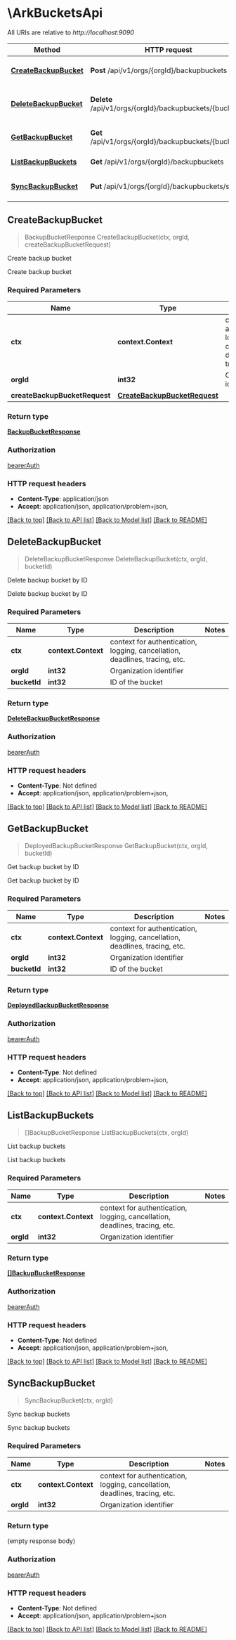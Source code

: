 # \ArkBucketsApi

All URIs are relative to *http://localhost:9090*

Method | HTTP request | Description
------------- | ------------- | -------------
[**CreateBackupBucket**](ArkBucketsApi.md#CreateBackupBucket) | **Post** /api/v1/orgs/{orgId}/backupbuckets | Create backup bucket
[**DeleteBackupBucket**](ArkBucketsApi.md#DeleteBackupBucket) | **Delete** /api/v1/orgs/{orgId}/backupbuckets/{bucketId} | Delete backup bucket by ID
[**GetBackupBucket**](ArkBucketsApi.md#GetBackupBucket) | **Get** /api/v1/orgs/{orgId}/backupbuckets/{bucketId} | Get backup bucket by ID
[**ListBackupBuckets**](ArkBucketsApi.md#ListBackupBuckets) | **Get** /api/v1/orgs/{orgId}/backupbuckets | List backup buckets
[**SyncBackupBucket**](ArkBucketsApi.md#SyncBackupBucket) | **Put** /api/v1/orgs/{orgId}/backupbuckets/sync | Sync backup buckets



## CreateBackupBucket

> BackupBucketResponse CreateBackupBucket(ctx, orgId, createBackupBucketRequest)

Create backup bucket

Create backup bucket

### Required Parameters


Name | Type | Description  | Notes
------------- | ------------- | ------------- | -------------
**ctx** | **context.Context** | context for authentication, logging, cancellation, deadlines, tracing, etc.
**orgId** | **int32**| Organization identifier | 
**createBackupBucketRequest** | [**CreateBackupBucketRequest**](CreateBackupBucketRequest.md)|  | 

### Return type

[**BackupBucketResponse**](BackupBucketResponse.md)

### Authorization

[bearerAuth](../README.md#bearerAuth)

### HTTP request headers

- **Content-Type**: application/json
- **Accept**: application/json, application/problem+json, 

[[Back to top]](#) [[Back to API list]](../README.md#documentation-for-api-endpoints)
[[Back to Model list]](../README.md#documentation-for-models)
[[Back to README]](../README.md)


## DeleteBackupBucket

> DeleteBackupBucketResponse DeleteBackupBucket(ctx, orgId, bucketId)

Delete backup bucket by ID

Delete backup bucket by ID

### Required Parameters


Name | Type | Description  | Notes
------------- | ------------- | ------------- | -------------
**ctx** | **context.Context** | context for authentication, logging, cancellation, deadlines, tracing, etc.
**orgId** | **int32**| Organization identifier | 
**bucketId** | **int32**| ID of the bucket | 

### Return type

[**DeleteBackupBucketResponse**](DeleteBackupBucketResponse.md)

### Authorization

[bearerAuth](../README.md#bearerAuth)

### HTTP request headers

- **Content-Type**: Not defined
- **Accept**: application/json, application/problem+json, 

[[Back to top]](#) [[Back to API list]](../README.md#documentation-for-api-endpoints)
[[Back to Model list]](../README.md#documentation-for-models)
[[Back to README]](../README.md)


## GetBackupBucket

> DeployedBackupBucketResponse GetBackupBucket(ctx, orgId, bucketId)

Get backup bucket by ID

Get backup bucket by ID

### Required Parameters


Name | Type | Description  | Notes
------------- | ------------- | ------------- | -------------
**ctx** | **context.Context** | context for authentication, logging, cancellation, deadlines, tracing, etc.
**orgId** | **int32**| Organization identifier | 
**bucketId** | **int32**| ID of the bucket | 

### Return type

[**DeployedBackupBucketResponse**](DeployedBackupBucketResponse.md)

### Authorization

[bearerAuth](../README.md#bearerAuth)

### HTTP request headers

- **Content-Type**: Not defined
- **Accept**: application/json, application/problem+json, 

[[Back to top]](#) [[Back to API list]](../README.md#documentation-for-api-endpoints)
[[Back to Model list]](../README.md#documentation-for-models)
[[Back to README]](../README.md)


## ListBackupBuckets

> []BackupBucketResponse ListBackupBuckets(ctx, orgId)

List backup buckets

List backup buckets

### Required Parameters


Name | Type | Description  | Notes
------------- | ------------- | ------------- | -------------
**ctx** | **context.Context** | context for authentication, logging, cancellation, deadlines, tracing, etc.
**orgId** | **int32**| Organization identifier | 

### Return type

[**[]BackupBucketResponse**](BackupBucketResponse.md)

### Authorization

[bearerAuth](../README.md#bearerAuth)

### HTTP request headers

- **Content-Type**: Not defined
- **Accept**: application/json, application/problem+json, 

[[Back to top]](#) [[Back to API list]](../README.md#documentation-for-api-endpoints)
[[Back to Model list]](../README.md#documentation-for-models)
[[Back to README]](../README.md)


## SyncBackupBucket

> SyncBackupBucket(ctx, orgId)

Sync backup buckets

Sync backup buckets

### Required Parameters


Name | Type | Description  | Notes
------------- | ------------- | ------------- | -------------
**ctx** | **context.Context** | context for authentication, logging, cancellation, deadlines, tracing, etc.
**orgId** | **int32**| Organization identifier | 

### Return type

 (empty response body)

### Authorization

[bearerAuth](../README.md#bearerAuth)

### HTTP request headers

- **Content-Type**: Not defined
- **Accept**: application/json, application/problem+json

[[Back to top]](#) [[Back to API list]](../README.md#documentation-for-api-endpoints)
[[Back to Model list]](../README.md#documentation-for-models)
[[Back to README]](../README.md)


